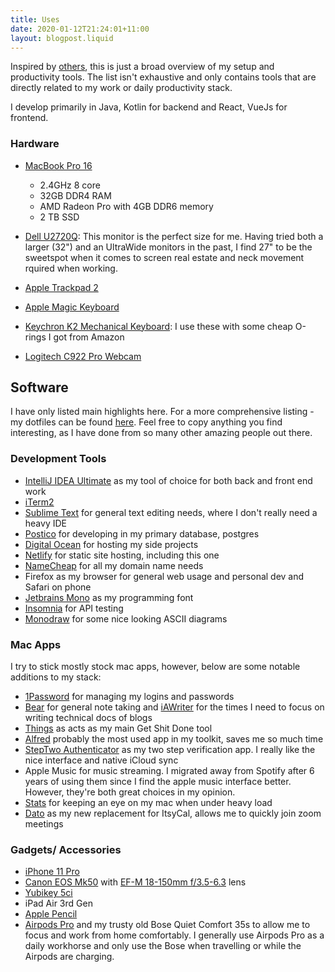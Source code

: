 ```yaml
---
title: Uses
date: 2020-01-12T21:24:01+11:00
layout: blogpost.liquid
---
```


Inspired by [others](https://uses.tech), this is just a broad overview of my setup and productivity tools. The list isn't exhaustive and only contains tools that are directly related to my work or daily productivity stack. 

I develop primarily in Java, Kotlin for backend and React, VueJs for frontend.

### Hardware

- [MacBook Pro 16](https://www.apple.com/au/macbook-pro-16/)
    - 2.4GHz 8 core
    - 32GB DDR4 RAM
    - AMD Radeon Pro with 4GB DDR6 memory
    - 2 TB SSD

- [Dell U2720Q](https://www.amazon.com.au/Dell-UltraSharp-U2720Q-Monitor-Display/dp/B0849RW2R3): This monitor is the perfect size for me. Having tried both a larger (32") and an UltraWide monitors in the past, I find 27" to be the sweetspot when it comes to screen real estate and neck movement rquired when working.
- [Apple Trackpad 2](https://www.apple.com/au/shop/product/MJ2R2ZA/A/magic-trackpad-2-silver)
- [Apple Magic Keyboard](https://www.apple.com/au/shop/product/MLA22ZA/A/magic-keyboard-us-english)
- [Keychron K2 Mechanical Keyboard](https://www.keychron.com/products/keychron-k2-wireless-mechanical-keyboard): I use these with some cheap O-rings I got from Amazon
- [Logitech C922 Pro Webcam](https://www.keychron.com/products/keychron-k2-wireless-mechanical-keyboard)

## Software

I have only listed main highlights here. For a more comprehensive listing - my dotfiles can be found [here](https://github.com/shiveenp/dotty). Feel free to copy anything you find interesting, as I have done from so many other amazing people out there.

### Development Tools

- [IntelliJ IDEA Ultimate](https://www.jetbrains.com/idea/) as my tool of choice for both back and front end work
- [iTerm2](https://iterm2.com/)
- [Sublime Text](https://www.sublimetext.com/) for general text editing needs, where I don't really need a heavy IDE
- [Postico](https://eggerapps.at/postico/) for developing in my primary database, postgres
- [Digital Ocean](https://www.digitalocean.com/) for hosting my side projects
- [Netlify](https://www.netlify.com/) for static site hosting, including this one
- [NameCheap](https://www.namecheap.com/) for all my domain name needs
- Firefox as my browser for general web usage and personal dev and Safari on phone
- [Jetbrains Mono](https://www.jetbrains.com/lp/mono/) as my programming font
- [Insomnia](https://insomnia.rest/) for API testing
- [Monodraw](https://monodraw.helftone.com/) for some nice looking ASCII diagrams

### Mac Apps 

I try to stick mostly stock mac apps, however, below are some notable additions to my stack:

- [1Password](https://1password.com/) for managing my logins and passwords
- [Bear](https://bear.app/) for general note taking and [iAWriter](https://ia.net/writer) for the times I need to focus on writing technical docs of blogs
- [Things](https://culturedcode.com/things/) as acts as my main Get Shit Done tool 
- [Alfred](https://www.alfredapp.com/) probably the most used app in my toolkit, saves me so much time
- [StepTwo Authenticator](https://steptwo.app/) as my two step verification app. I really like the nice interface and native iCloud sync
- Apple Music for music streaming. I migrated away from Spotify after 6 years of using them since I find the apple music interface better. However, they're both great choices in my opinion.
- [Stats](https://github.com/exelban/stats) for keeping an eye on my mac when under heavy load
- [Dato](https://sindresorhus.com/dato) as my new replacement for ItsyCal, allows me to quickly join zoom meetings

### Gadgets/ Accessories

- [iPhone 11 Pro](https://www.apple.com/au/shop/buy-iphone/iphone-11)
- [Canon EOS Mk50](https://www.canon.com.au/cameras/eos-m50) with [EF-M 18-150mm f/3.5-6.3](https://www.canon.com.au/camera-lenses/ef-m-18-150mm-f-3-5-6-3-is-stm) lens  
- [Yubikey 5ci](https://www.yubico.com/au/product/yubikey-5ci/)
- iPad Air 3rd Gen
- [Apple Pencil](https://www.apple.com/au/apple-pencil/)
- [Airpods Pro](https://www.apple.com/au/shop/product/MWP22ZA/A/airpods-pro) and my trusty old Bose Quiet Comfort 35s to allow me to focus and work from home comfortably. I generally use Airpods Pro as a daily workhorse and only use the Bose when travelling or while the Airpods are charging.
